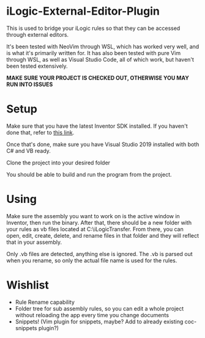 # iLogic-External-Editor-Plugin
This is used to bridge your iLogic rules so that they can be accessed through external editors.

It's been tested with NeoVim through WSL, which has worked very well, and is what it's primarily written for. It has also been tested with pure Vim through WSL, as well as Visual Studio Code, all of which work, but haven't been tested extensively.

<b>MAKE SURE YOUR PROJECT IS CHECKED OUT, OTHERWISE YOU MAY RUN INTO ISSUES</b>

# Setup
Make sure that you have the latest Inventor SDK installed. If you haven't done that, refer to <a href="https://help.autodesk.com/view/INVNTOR/2021/ENU/?guid=GUID-6FD7AA08-1E43-43FC-971B-5F20E56C8846">this link</a>.

Once that's done, make sure you have Visual Studio 2019 installed with both C# and VB ready.

Clone the project into your desired folder

You should be able to build and run the program from the project.

# Using
Make sure the assembly you want to work on is the active window in Inventor, then run the binary.
After that, there should be a new folder with your rules as vb files located at C:\iLogicTransfer.
From there, you can open, edit, create, delete, and rename files in that folder and they will reflect that in your assembly.

Only .vb files are detected, anything else is ignored. The .vb is parsed out when you rename, so only the actual file name is used for the rules.

# Wishlist
- Rule Rename capability
- Folder tree for sub assembly rules, so you can edit a whole project without reloading the app every time you change documents
- Snippets! (Vim plugin for snippets, maybe? Add to already existing coc-snippets plugin?)
